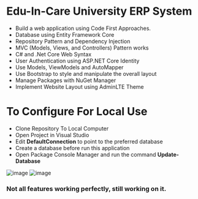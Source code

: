 # Edu-In-Care University ERP System
- Build a web application using Code First Approaches. 
- Database using Entity Framework Core
- Repository Pattern and Dependency Injection
- MVC (Models, Views, and Controllers) Pattern works
- C# and .Net Core Web Syntax
- User Authentication using ASP.NET Core Identity
- Use Models, ViewModels and AutoMapper 
- Use Bootstrap to style and manipulate the overall layout
- Manage Packages with NuGet Manager
- Implement Website Layout using AdminLTE Theme


# To Configure For Local Use
- Clone Repository To Local Computer
- Open Project in Visual Studio
- Edit **DefaultConnection** to point to the preferred database
- Create a database before run this application
- Open Package Console Manager and run the command **Update-Database**

![image](https://github.com/ismaelmiah/EduInCare/assets/29182508/cd27f1e0-054c-4987-952c-1b8863e5d003)
![image](https://github.com/ismaelmiah/EduInCare/assets/29182508/a3af7c64-4115-4fe9-bd34-e7698eef40dd)

### Not all features working perfectly, still working on it.